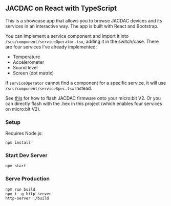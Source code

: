 ## JACDAC on React with TypeScript

This is a showcase app that allows you to browse JACDAC devices and its services in an interactive way. The app is built with React and Bootstrap.

You can implement a service component and import it into ```/src/component/serviceOperator.tsx```, adding it in the switch/case. There are four services I've already implemented:

* Temperature
* Accelerometer
* Sound level
* Screen (dot matrix)

If ```serviceOperator``` cannot find a component for a specific service, it will use ```/src/component/serviceSpec.tsx``` instead.

See [this](https://microsoft.github.io/jacdac-docs/clients/makecode/servers/) for how to flash JACDAC firmware onto your micro:bit V2. Or you can directly flash with the .hex in this project (which enables four services on micro:bit V2).

### Setup

Requires Node.js:

```
npm install
```

### Start Dev Server

```
npm start
```

### Serve Production

```
npm run build
npm i -g http-server
http-server ./build
```
